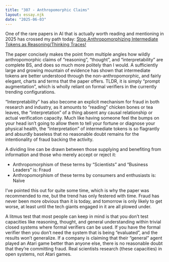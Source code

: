 ```yaml
---
title: "307 - Anthropomorphic Claims"
layout: essay.njk
date: "2025-06-03"
---
```


One of the rare papers in AI that is actually worth reading and mentioning in 2025 has crossed my path today: [Stop Anthropomorphizing Intermediate Tokens as Reasoning/Thinking Traces!](https://arxiv.org/abs/2504.09762v2)

The paper concisely makes the point from multiple angles how wildly anthropomorphic claims of “reasoning”, “thought”, and “interpretability” are complete BS, and does so much more politely than I would. A sufficiently large and growing mountain of evidence has shown that intermediate tokens are better understood through the non-anthropomorphic, and fairly elegant, charts and terms that the paper offers. TLDR, it is simply “prompt augmentation”, which is wholly reliant on formal verifiers in the currently trending configurations. 

“Interpretability” has also become an explicit mechanism for fraud in both research and industry, as it amounts to “reading” chicken bones or tea leaves, the “interpretation” of a thing absent any causal relationship or actual verification capacity. Much like having someone feel the bumps on your head isn’t going to allow them to tell your fortune or diagnose your physical health, the “interpretation” of intermediate tokens is so flagrantly and absurdly baseless that no reasonable doubt remains for the intentionality of fraud backing the activity.

A dividing line can be drawn between those supplying and benefiting from information and those who merely accept or reject it:

- Anthropomorphism of these terms by “Scientists” and “Business Leaders” is: Fraud
- Anthropomorphism of these terms by consumers and enthusiasts is: Naïve

I’ve pointed this out for quite some time, which is why the paper was recommended to me, but the trend has only festered with time. Fraud has never been more obvious than it is today, and tomorrow is only likely to get worse, at least until the tech giants engaged in it are all plowed under. 
 
A litmus test that most people can keep in mind is that you don’t test capacities like reasoning, thought, and general understanding within trivial closed systems where formal verifiers can be used. If you have the formal verifier then you don’t need the system that is being “evaluated”, and the results won’t generalize. If a company is claiming that their “general” agent played an Atari game better than anyone else, there is no reasonable doubt that they’re committing fraud. Real scientists research (these capacities) in open systems, not Atari games.